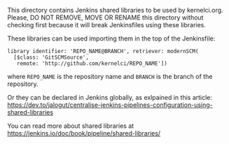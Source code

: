 
This directory contains Jenkins shared libraries to be used by kernelci.org.
Please, DO NOT REMOVE, MOVE OR RENAME this directory without checking first
because it will break Jenkinsfiles using these libraries.

These libraries can be used importing them in the top of the Jenkinsfile:

```
library identifier: 'REPO_NAME@BRANCH', retriever: modernSCM(
  [$class: 'GitSCMSource',
   remote: 'http://github.com/kernelci/REPO_NAME'])
```

where `REPO_NAME` is the repository name and `BRANCH` is the branch of the repository.

Or they can be declared in Jenkins globally, as exlpained in this article:
https://dev.to/jalogut/centralise-jenkins-pipelines-configuration-using-shared-libraries


You can read more about shared libraries at https://jenkins.io/doc/book/pipeline/shared-libraries/
